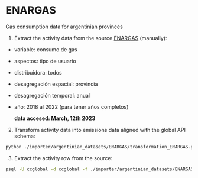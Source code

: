 # ENARGAS
Gas consumption data for argentinian provinces

1. Extract the activity data from the source [ENARGAS](https://dod.enargas.gob.ar/) (manually):
  - variable: consumo de gas
  - aspectos: tipo de usuario
  - distribuidora: todos
  - desagregación espacial: provincia
  - desagregación temporal: anual
  - año: 2018 al 2022 (para tener años completos)

    **data accesed: March, 12th 2023**

2. Transform activity data into emissions data aligned with the global API schema:
```bash
python ./importer/argentinian_datasets/ENARGAS/transformation_ENARGAS.py --path [path where the transformed data will be saved]
```

3. Extract the activity row from the source:
```bash
psql -U ccglobal -d ccglobal -f ./importer/argentinian_datasets/ENARGAS/load_ENARGAS.py -v file_path=[path where the transformed data was saved]
```
